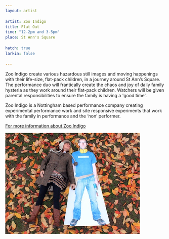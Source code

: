 ```yaml
---
layout: artist

artist: Zoo Indigo
title: Flat Out
time: "12-2pm and 3-5pm"
place: St Ann's Square

hatch: true
larkin: false

---
```



Zoo Indigo create various hazardous still images and moving happenings with their life-size, flat-pack children, in a journey around St Ann’s Square. The performance duo will frantically create the chaos and joy of daily family hysteria as they work around their flat-pack children. Watchers will be given parental responsibilities to ensure the family is having a 'good time'.        

Zoo Indigo is a Nottingham based performance company creating experimental performance work and site responsive experiments that work with the family in performance and the ‘non’ performer.     

[For more information about Zoo Indigo](http://www.zooindigo.co.uk)   


![Zoo Indigo](zoo.jpg)

